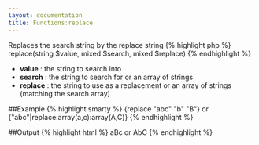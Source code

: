 ```yaml
---
layout: documentation
title: Functions:replace
---
```


Replaces the search string by the replace string
{% highlight php %}
replace(string $value, mixed $search, mixed $replace)
{% endhighlight %}

* **value** : the string to search into
* **search** : the string to search for or an array of strings
* **replace** : the string to use as a replacement or an array of strings (matching the search array)

##Example
{% highlight smarty %}
{replace "abc" "b" "B"} or {"abc"|replace:array(a,c):array(A,C)}
{% endhighlight %}

##Output
{% highlight html %}
aBc or AbC
{% endhighlight %}
